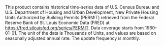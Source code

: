 This product contains historical time-series data of U.S. Census Bureau and U.S. Department of Housing and Urban Development, New Private Housing Units Authorized by Building Permits (PERMIT) retrieved from the Federal Reserve Bank of St. Louis Economic Data (FRED) at https://fred.stlouisfed.org/series/PERMIT. Data coverage starts from 1960-01-01. The unit of the data is Thousands of Units, and values are based on seasonally adjusted annual rate. The update frequency is monthly.